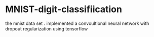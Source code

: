 # MNIST-digit-classifiication
the mnist data set . implemented a convoultional neural network with dropout regularization using tensorflow
